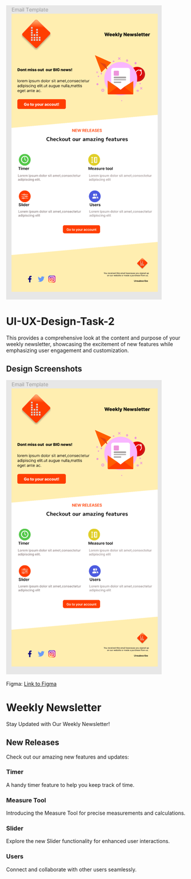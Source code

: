 ![](task2.png)
# UI-UX-Design-Task-2
This provides a comprehensive look at the content and purpose of your weekly newsletter, showcasing the excitement of new features while emphasizing user engagement and customization.

## Design Screenshots
![View Image](task2.png)

Figma: [Link to Figma](https://www.figma.com/file/r68cdp9GklDpES8gUsu3Pz/CodSoft-Task-2?type=design&node-id=0%3A1&mode=design&t=IDTBFXp30RYFZ0k1-1)

# Weekly Newsletter

Stay Updated with Our Weekly Newsletter!

## New Releases

Check out our amazing new features and updates:

### Timer

A handy timer feature to help you keep track of time.

### Measure Tool

Introducing the Measure Tool for precise measurements and calculations.

### Slider

Explore the new Slider functionality for enhanced user interactions.

### Users

Connect and collaborate with other users seamlessly.


